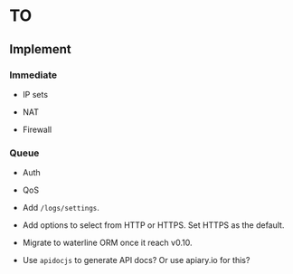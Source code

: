# TO

## Implement

### Immediate

- IP sets

- NAT

- Firewall

###  Queue

- Auth

- QoS

- Add `/logs/settings`.

- Add options to select from HTTP or HTTPS. Set HTTPS as the default.

- Migrate to waterline ORM once it reach v0.10.

- Use `apidocjs` to generate API docs? Or use apiary.io for this?